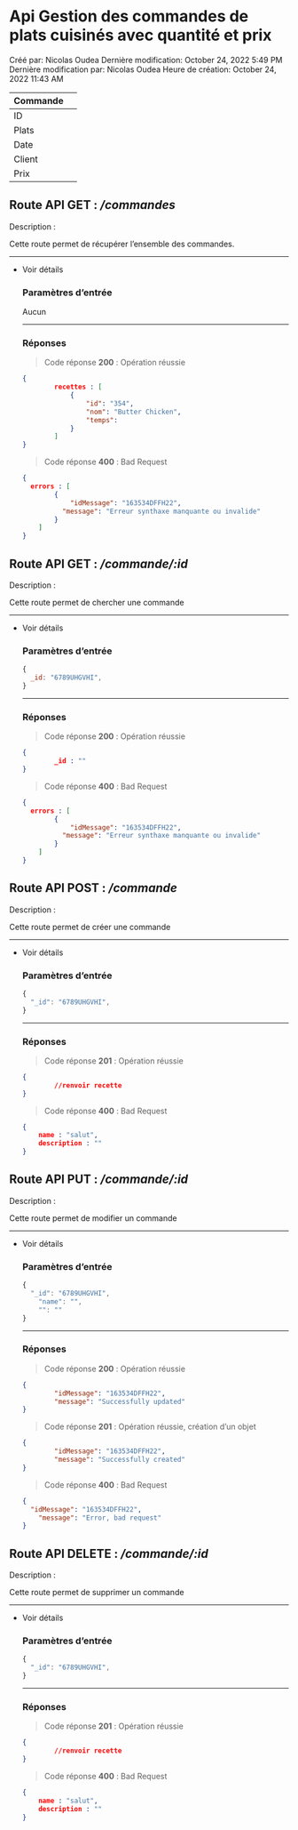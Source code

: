 # Api Gestion des commandes de plats cuisinés avec quantité et prix

Créé par: Nicolas Oudea
Dernière modification: October 24, 2022 5:49 PM
Dernière modification par: Nicolas Oudea
Heure de création: October 24, 2022 11:43 AM

| Commande |  |
| --- | --- |
| ID |  |
| Plats |  |
| Date |  |
| Client |  |
| Prix |  |

## Route API GET : */commandes*

Description : 

Cette route permet de récupérer l’ensemble des commandes.

---

- Voir détails
    
    ### Paramètres d’entrée
    
    Aucun
    
    ---
    
    ### Réponses
    
    > Code réponse **200** : Opération réussie
    > 
    
    ```json
    {
    		recettes : [
    			{
    				"id": "354",
    				"nom": "Butter Chicken",
    				"temps": 
    			}
    		]
    }
    ```
    
    > Code réponse **400** : Bad Request
    > 
    
    ```json
    {
      errors : [
    		{
    			"idMessage": "163534DFFH22",
    		  "message": "Erreur synthaxe manquante ou invalide"
    		}
    	]
    }
    ```
    

## Route API GET : */commande/:id*

Description : 

Cette route permet de chercher une commande

---

- Voir détails
    
    ### Paramètres d’entrée
    
    ```jsx
    {
      _id: "6789UHGVHI",
    }
    ```
    
    ---
    
    ### Réponses
    
    > Code réponse **200** : Opération réussie
    > 
    
    ```json
    {
    		_id : "" 
    }
    ```
    
    > Code réponse **400** : Bad Request
    > 
    
    ```json
    {
      errors : [
    		{
    			"idMessage": "163534DFFH22",
    		  "message": "Erreur synthaxe manquante ou invalide"
    		}
    	]
    }
    ```
    

## Route API POST : */commande*

Description : 

Cette route permet de créer une commande

---

- Voir détails
    
    ### Paramètres d’entrée
    
    ```jsx
    {
      "_id": "6789UHGVHI",
    }
    ```
    
    ---
    
    ### Réponses
    
    > Code réponse **201** : Opération réussie
    > 
    
    ```json
    {
    		//renvoir recette
    }
    ```
    
    > Code réponse **400** : Bad Request
    > 
    
    ```json
    {
    	name : "salut",
    	description : "" 
    }
    ```
    

## Route API PUT : */commande/:id*

Description : 

Cette route permet de modifier un commande

---

- Voir détails
    
    ### Paramètres d’entrée
    
    ```jsx
    {
      "_id": "6789UHGVHI",
    	"name": "",
    	"": ""
    }
    ```
    
    ---
    
    ### Réponses
    
    > Code réponse **200** : Opération réussie
    > 
    
    ```json
    {
    		"idMessage": "163534DFFH22",
    		"message": "Successfully updated"
    }
    ```
    
    > Code réponse **201** : Opération réussie, création d’un objet
    > 
    
    ```json
    {
    		"idMessage": "163534DFFH22",
    		"message": "Successfully created"
    }
    ```
    
    > Code réponse **400** : Bad Request
    > 
    
    ```json
    {
      "idMessage": "163534DFFH22",
    	"message": "Error, bad request"
    }
    ```
    

## Route API DELETE : */commande/:id*

Description : 

Cette route permet de supprimer un commande

---

- Voir détails
    
    ### Paramètres d’entrée
    
    ```jsx
    {
      "_id": "6789UHGVHI",
    }
    ```
    
    ---
    
    ### Réponses
    
    > Code réponse **201** : Opération réussie
    > 
    
    ```json
    {
    		//renvoir recette
    }
    ```
    
    > Code réponse **400** : Bad Request
    > 
    
    ```json
    {
    	name : "salut",
    	description : "" 
    }
    ```